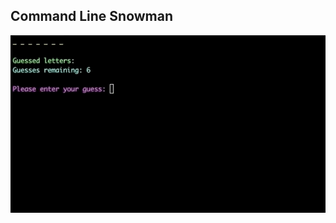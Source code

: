 ## Command Line Snowman

![Snowman Gif](https://github.com/cassidybeni/FSW-CLI-Snowman/blob/master/snowman_gif.gif)
